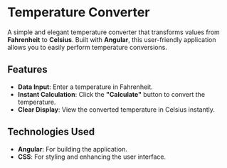 # Temperature Converter

A simple and elegant temperature converter that transforms values from **Fahrenheit** to **Celsius**. Built with **Angular**, this user-friendly application allows you to easily perform temperature conversions.

## Features

- **Data Input**: Enter a temperature in Fahrenheit.
- **Instant Calculation**: Click the **"Calculate"** button to convert the temperature.
- **Clear Display**: View the converted temperature in Celsius instantly.

## Technologies Used

- **Angular**: For building the application.
- **CSS**: For styling and enhancing the user interface.
